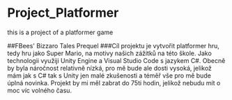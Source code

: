 # Project_Platformer
this is a project of a platformer game

##FBees' Bizzaro Tales Prequel
###Cíl projektu je vytvořit platformer hru, tedy hru jako Super Mario, na motivy našich zážitků na této škole.
Jako technologii využiji Unity Engine a Visual Studio Code s jazykem C#. Obecně by byla náročnost relativně nízká, pro mě bude ale dosti vysoká, jelikož mám jak s C# tak s Unity jen malé zkušenosti a téměř vše pro mě bude úplná novinka. Projekt by mi měl zabrat do 75ti hodin, jelikož nebudu mít o moc víc volného času.
